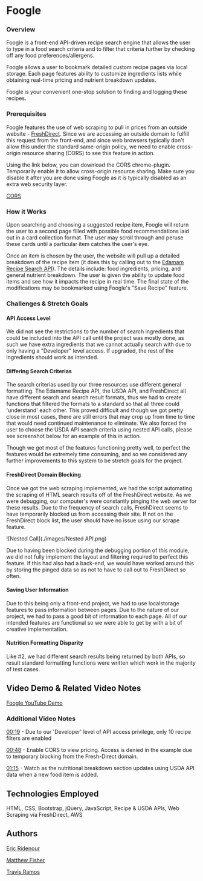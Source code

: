 # Foogle

### Overview

Foogle is a front-end API-driven recipe search engine that allows the user to type in a food search criteria and to filter that criteria further by checking off any food preferences/allergens.

Foogle allows a user to bookmark detailed custom recipe pages via local storage.  Each page features ability to customize ingredients lists while obtaining real-time pricing and nutrient breakdown updates.  

Foogle is your convenient one-stop solution to finding and logging these recipes.


### Prerequisites

Foogle features the use of web scraping to pull in prices from an outside website - [FreshDirect](https://www.freshdirect.com/). Since we are accessing an outside domain to fulfill this request from the front-end, and since web browsers typically don't allow this under the standard same-origin policy, we need to enable cross-origin resource sharing (CORS) to see this feature in action.  

Using the link below, you can download the CORS chrome-plugin.  Temporarily enable it to allow cross-origin resource sharing. Make sure you disable it after you are done using Foogle as it is typically disabled as an extra web security layer.

[CORS](https://chrome.google.com/webstore/detail/allow-control-allow-origi/nlfbmbojpeacfghkpbjhddihlkkiljbi) 


### How it Works

Upon searching and choosing a suggested recipe item, Foogle will return the user to a second page filled with possible food recommendations laid out in a card collection format.  The user may scroll through and peruse these cards until a particular item catches the user's eye. 

Once an item is chosen by the user, the website will pull up a detailed breakdown of the recipe item (it does this by calling out to the [Edamam Recipe Search API](https://developer.edamam.com/)).  The details include: food ingredients, pricing, and general nutrient breakdown.  The user is given the ability to update food items and see how it impacts the recipe in real time.  The final state of the modifications may be bookmarked using Foogle's "Save Recipe" feature.


### Challenges & Stretch Goals

#### API Access Level

We did not see the restrictions to the number of search ingredients that could be included into the API call until the project was mostly done, as such we have extra ingredients that we cannot actually search with due to only having a "Developer" level access.  If upgraded, the rest of the ingredients should work as intended.

#### Differing Search Criterias

The search criterias used by our three resources use different general formatting.  The Edamame Recipe API, the USDA API, and FreshDirect all have different search and search result formats, thus we had to create functions that filtered the formats to a standard so that all three could 'understand' each other.  This proved difficult and though we got pretty close in most cases, there are still errors that may crop up from time to time that would need continued maintenance to eliminate.  We also forced the user to choose the USDA API search criteria using nested API calls, please see screenshot below for an example of this in action.

Though we got most of the features functioning pretty well, to perfect the features would be extremely time consuming, and so we considered any further improvements to this system to be stretch goals for the project.


#### FreshDirect Domain Blocking

Once we got the web scraping implemented, we had the script automating the scraping of HTML search results off of the FreshDirect website.  As we were debugging, our computer's were constantly pinging the web server for these results.  Due to the frequency of search calls, FreshDirect seems to have temporarily blocked us from accessing their site.  If not on the FreshDirect block list, the user should have no issue using our scrape feature.  

![Nested Call](./images/Nested API.png)

Due to having been blocked during the debugging portion of this module, we did not fully implement the layout and filtering required to perfect this feature.  If this had also had a back-end, we would have worked around this by storing the pinged data so as not to have to call out to FreshDirect so often.


#### Saving User Information

Due to this being only a front-end project, we had to use localstorage features to pass information between pages.  Due to the nature of our project, we had to pass a good bit of information to each page.  All of our intended features are functional so we were able to get by with a bit of creative implementation.


#### Nutrition Formatting Disparity

Like #2, we had different search results being returned by both APIs, so result standard formatting functions were written which work in the majority of test cases.


## Video Demo & Related Video Notes

[Foogle YouTube Demo](https://www.youtube.com/watch?v=bvVTjf4jlvs&feature=youtu.be)


### Additional Video Notes

[00:19](http://www.youtube.com/watch?v=bvVTjf4jlvs&t=0m19s) - Due to our 'Developer' level of API access privilege, only 10 recipe filters are enabled

[00:48](http://www.youtube.com/watch?v=bvVTjf4jlvs&t=0m48s) - Enable CORS to view pricing.  Access is denied in the example due to temporary blocking from the Fresh-Direct domain.

[01:15](http://www.youtube.com/watch?v=bvVTjf4jlvs&t=1m15s) - Watch as the nutritional breakdown section updates using USDA API data when a new food item is added.



## Technologies Employed

HTML, CSS, Bootstrap, jQuery, JavaScript, Recipe & USDA APIs, Web Scraping via FreshDirect, AWS


## Authors

[Eric Ridenour](https://github.com/etridenour)

[Matthew Fisher](https://github.com/MicroFish91)

[Travis Ramos](https://github.com/tramos5)

